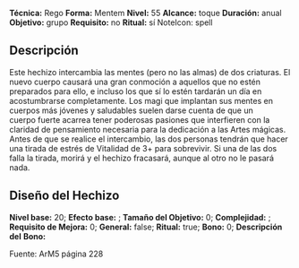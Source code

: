 
**Técnica:** Rego
**Forma:** Mentem
**Nivel:** 55
**Alcance:** toque 
**Duración:** anual  
**Objetivo:** grupo
**Requisito:** no
**Ritual:** sí
NoteIcon: spell




## Descripción 
<p>Este hechizo intercambia las mentes (pero no las almas) de dos criaturas. El nuevo cuerpo causará una gran conmoción a aquellos que no estén preparados para ello, e incluso los que sí lo estén tardarán un día en acostumbrarse completamente. Los magi que implantan sus mentes en cuerpos más jóvenes y saludables suelen darse cuenta de que un cuerpo fuerte acarrea tener poderosas pasiones que interfieren con la claridad de pensamiento necesaria para la dedicación a las Artes mágicas. Antes de que se realice el intercambio, las dos personas tendrán que hacer una tirada de estrés de Vitalidad de 3+ para sobrevivir. Si una de las dos falla la tirada, morirá y el hechizo fracasará, aunque al otro no le pasará nada.</p>

## Diseño del Hechizo 

**Nivel base:** 20; **Efecto base:** ;  **Tamaño del **Objetivo:**** 0; **Complejidad:** ; **Requisito de Mejora:** 0; **General:** false; **Ritual:** true; **Bono:** 0; **Descripción del** **Bono:** 

Fuente: ArM5 página 228